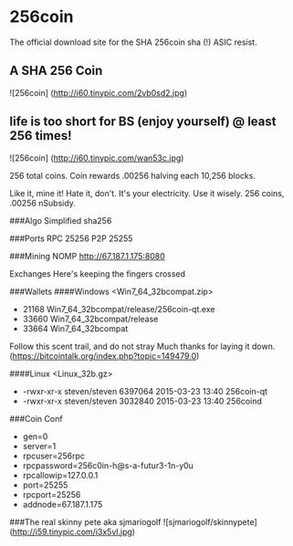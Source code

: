 
# 256coin
The official download site for the SHA 256coin
sha (!) ASIC resist.

## A SHA 256 Coin
![256coin] (http://i60.tinypic.com/2vb0sd2.jpg)

## life is too short for BS (enjoy yourself) @ least 256 times!
![256coin] (http://i60.tinypic.com/wan53c.jpg)


256 total coins. Coin rewards .00256 halving each 10,256 blocks.

Like it, mine it! Hate it, don't.
It's your electricity. Use it wisely.
256 coins, .00256 nSubsidy.

###Algo
Simplified sha256

###Ports
RPC 25256 P2P 25255

###Mining NOMP
http://67.187.1.175:8080

Exchanges
Here's keeping the fingers crossed

###Wallets
####Windows <Win7_64_32bcompat.zip>

- 21168	Win7_64_32bcompat/release/256coin-qt.exe
- 33660	Win7_64_32bcompat/release
- 33664	Win7_64_32bcompat

Follow this scent trail, and do not stray Much thanks for laying it down. (https://bitcointalk.org/index.php?topic=149479.0)

####Linux <Linux_32b.gz>

- -rwxr-xr-x steven/steven 6397064 2015-03-23 13:40 256coin-qt
- -rwxr-xr-x steven/steven 3032840 2015-03-23 13:40 256coind

###Coin Conf

- gen=0
-  server=1
-  rpcuser=256rpc
-  rpcpassword=256c0in-h@s-a-futur3-1n-y0u
-  rpcallowip=127.0.0.1
-  port=25255
-  rpcport=25256
-  addnode=67.187.1.175

###The real skinny pete aka sjmariogolf
![sjmariogolf/skinnypete] (http://i59.tinypic.com/i3x5vl.jpg)
